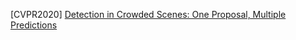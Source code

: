 [CVPR2020] [Detection in Crowded Scenes: One Proposal, Multiple Predictions](https://arxiv.org/abs/2003.09163)
